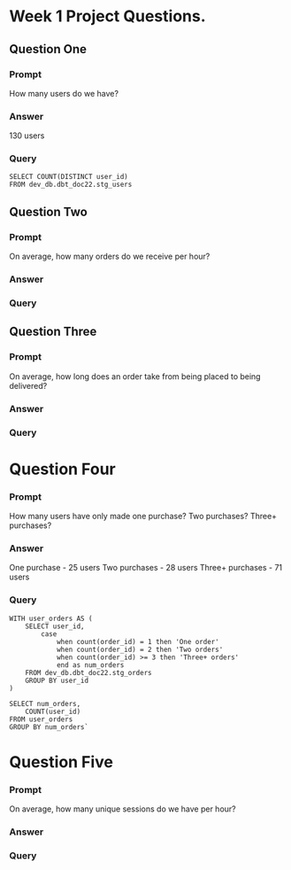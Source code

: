 # Week 1 Project Questions. 

## Question One
### Prompt
How many users do we have?
### Answer
130 users
### Query
```
SELECT COUNT(DISTINCT user_id) 
FROM dev_db.dbt_doc22.stg_users
```

## Question Two
### Prompt
On average, how many orders do we receive per hour?
### Answer
### Query

## Question Three
### Prompt
On average, how long does an order take from being placed to being delivered?
### Answer
### Query

# Question Four
### Prompt
How many users have only made one purchase? Two purchases? Three+ purchases?
### Answer
One purchase - 25 users
Two purchases - 28 users
Three+ purchases - 71 users
### Query
```
WITH user_orders AS (
    SELECT user_id,
        case
            when count(order_id) = 1 then 'One order'
            when count(order_id) = 2 then 'Two orders'
            when count(order_id) >= 3 then 'Three+ orders'
            end as num_orders
    FROM dev_db.dbt_doc22.stg_orders
    GROUP BY user_id
)

SELECT num_orders,
    COUNT(user_id)
FROM user_orders
GROUP BY num_orders`
```

# Question Five
### Prompt
On average, how many unique sessions do we have per hour?
### Answer
### Query
